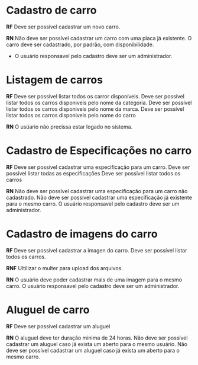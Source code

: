 # Cadastro de carro

**RF**
Deve ser possível cadastrar um novo carro.

**RN**
Não deve ser possível cadastrar um carro com uma placa já existente.
O carro deve ser cadastrado, por padrão, com disponibilidade.
* O usuário responsavel pelo cadastro deve ser um administrador.

# Listagem de carros

**RF**
Deve ser possível listar todos os carror disponíveis.
Deve ser possível listar todos os carros disponiveis pelo nome da categoria.
Deve ser possível listar todos os carros disponiveis pelo nome da marca.
Deve ser possível listar todos os carros disponiveis pelo nome do carro

**RN**
O usúario não precissa estar logado no sistema.

# Cadastro de Especificações no carro

**RF**
Deve ser possível cadastrar uma especificação para um carro.
Deve ser possível listar todas as especificações
Deve ser possível listar todos os carros

**RN**
Não deve ser possível cadastrar uma especificação para um carro não cadastrado.
Não deve ser possível cadastrar uma especificação já existente para o mesmo carro.
O usuário responsavel pelo cadastro deve ser um administrador.

# Cadastro de imagens do carro

**RF**
Deve ser possível cadastrar a imagen do carro.
Deve ser possível listar todos os carros.

**RNF**
Ultilizar o multer para upload dos arquivos.

**RN**
O usuário deve poder cadastrar mais de uma imagem para o mesmo carro.
O usuário responsavel pelo cadastro deve ser um administrador.

# Aluguel de carro

**RF**
Deve ser possível cadastrar um aluguel

**RN**
O aluguel deve ter duração minima de 24 horas.
Não deve ser possível cadastrar um aluguel caso já exista um aberto para o mesmo usuário.
Não deve ser possível cadastrar um aluguel caso já exista um aberto para o mesmo carro.
